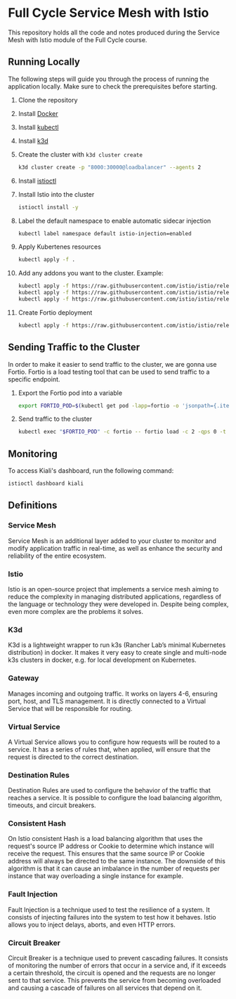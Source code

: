 # Full Cycle Service Mesh with Istio

This repository holds all the code and notes produced during the Service Mesh with Istio module of the Full Cycle course.

## Running Locally 

The following steps will guide you through the process of running the application locally. Make sure to check the prerequisites before starting.

1. Clone the repository

1. Install [Docker](https://docs.docker.com)

1. Install [kubectl](https://kubernetes.io/docs/tasks/tools/install-kubectl/)

1. Install [k3d](https://k3d.io/)

1. Create the cluster with `k3d cluster create`

    ```bash
    k3d cluster create -p "8000:30000@loadbalancer" --agents 2
    ```

1. Install [istioctl](https://istio.io)

1. Install Istio into the cluster

    ```bash
    istioctl install -y
    ```

1. Label the default namespace to enable automatic sidecar injection

    ```bash
    kubectl label namespace default istio-injection=enabled
    ```

1. Apply Kubertenes resources

    ```bash
    kubectl apply -f .
    ```

1. Add any addons you want to the cluster. Example:

    ```bash
    kubectl apply -f https://raw.githubusercontent.com/istio/istio/release-1.20/samples/addons/prometheus.yaml && \
    kubectl apply -f https://raw.githubusercontent.com/istio/istio/release-1.20/samples/addons/grafana.yaml && \
    kubectl apply -f https://raw.githubusercontent.com/istio/istio/release-1.20/samples/addons/kiali.yaml    
    ```

1. Create Fortio deployment

    ```bash
    kubectl apply -f https://raw.githubusercontent.com/istio/istio/release-1.20/samples/httpbin/sample-client/fortio-deploy.yaml
    ```


## Sending Traffic to the Cluster

In order to make it easier to send traffic to the cluster, we are gonna use Fortio. Fortio is a load testing tool that can be used to send traffic to a specific endpoint.

1. Export the Fortio pod into a variable

    ```bash
    export FORTIO_POD=$(kubectl get pod -lapp=fortio -o 'jsonpath={.items[0].metadata.name}')
    ```

1. Send traffic to the cluster

    ```bash
    kubectl exec "$FORTIO_POD" -c fortio -- fortio load -c 2 -qps 0 -t 200s -loglevel Warning http://nginx-service:8000
    ```

## Monitoring

To access Kiali's dashboard, run the following command:

```bash
istioctl dashboard kiali
```

## Definitions

### Service Mesh

Service Mesh is an additional layer added to your cluster to monitor and modify application traffic in real-time, as well as enhance the security and reliability of the entire ecosystem.

### Istio

Istio is an open-source project that implements a service mesh aiming to reduce the complexity in managing distributed applications, regardless of the language or technology they were developed in. Despite being complex, even more complex are the problems it solves.

### K3d

K3d is a lightweight wrapper to run k3s (Rancher Lab’s minimal Kubernetes distribution) in docker. It makes it very easy to create single and multi-node k3s clusters in docker, e.g. for local development on Kubernetes.

### Gateway

Manages incoming and outgoing traffic. It works on layers 4-6, ensuring port, host, and TLS management. It is directly connected to a Virtual Service that will be responsible for routing.

### Virtual Service

A Virtual Service allows you to configure how requests will be routed to a service. It has a series of rules that, when applied, will ensure that the request is directed to the correct destination.

### Destination Rules

Destination Rules are used to configure the behavior of the traffic that reaches a service. It is possible to configure the load balancing algorithm, timeouts, and circuit breakers.

### Consistent Hash

On Istio consistent Hash is a load balancing algorithm that uses the request's source IP address or Cookie to determine which instance will receive the request. This ensures that the same source IP or Cookie address will always be directed to the same instance. The downside of this algorithm is that it can cause an imbalance in the number of requests per instance that way overloading a single instance for example. 

### Fault Injection

Fault Injection is a technique used to test the resilience of a system. It consists of injecting failures into the system to test how it behaves. Istio allows you to inject delays, aborts, and even HTTP errors.

### Circuit Breaker

Circuit Breaker is a technique used to prevent cascading failures. It consists of monitoring the number of errors that occur in a service and, if it exceeds a certain threshold, the circuit is opened and the requests are no longer sent to that service. This prevents the service from becoming overloaded and causing a cascade of failures on all services that depend on it.
